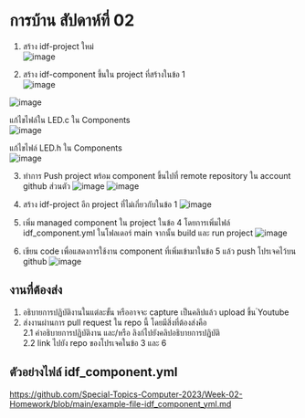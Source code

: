 # การบ้าน สัปดาห์ที่ 02

1. สร้าง idf-project ใหม่<br>
![image](https://github.com/Siracha192/Week-02-Homework/assets/115066298/eac4b981-e139-460b-a4ec-890221b34ab8)

2. สร้าง idf-component ขึ้นใน project ที่สร้างในข้อ 1<br>
![image](https://github.com/Siracha192/Week-02-Homework/assets/115066298/b8779d7a-c1b1-426a-9f41-4e1484772e75)

![image](https://github.com/Siracha192/Week-02-Homework/assets/115066298/9acf32f8-a776-4bea-a624-930e9c4f8358)

แก้ไขไฟล์ใน LED.c ใน Components<br>
![image](https://github.com/Siracha192/Week-02-Homework/assets/115066298/3641b68d-8492-4ea9-a78e-176e0b5e524f)

แก้ไขไฟล์ LED.h ใน Components<br>
![image](https://github.com/Siracha192/Week-02-Homework/assets/115066298/2e6e463c-8dd3-4c16-b1f1-764682adc46c)

3. ทำการ Push project พร้อม component ขึ้นไปที่ remote repository ใน account github ส่วนตัว
![image](https://github.com/Siracha192/Week-02-Homework/assets/115066298/e89c13c6-1c86-4b3b-98fd-cbf03f2ff777)
![image](https://github.com/Siracha192/Week-02-Homework/assets/115066298/7c0b1cd6-08ef-4178-aae8-a9e5fdf9eef4)

4. สร้าง idf-project อีก project ที่ไม่เกี่ยวกับในข้อ 1
![image](https://github.com/Siracha192/Week-02-Homework/assets/115066298/49a9963c-fdf2-4982-803f-e3d54dc8a3ba)

5. เพิ่ม managed component ใน project ในข้อ 4 โดยการเพิ่มไฟล์ idf_component.yml  ในโฟลเดอร์ main จากนั้น build และ run project
![image](https://github.com/Siracha192/Week-02-Homework/assets/115066298/7f2038df-fc52-43bd-87a5-e19708df68ad)

6. เขียน code เพื่อแสดงการใช้งาน component ที่เพิ่มเข้ามาในข้อ 5 แล้ว push โปรเจคไว้บน github
![image](https://github.com/Siracha192/Week-02-Homework/assets/115066298/455daa05-36ff-42ea-90ea-66f65d56537c)

## งานที่ต้องส่ง
1. อธิบายการปฏิบัติงานในแต่ละขั้น หรืออาจจะ capture เป็นคลิปแล้ว upload ขึ้น ํYoutube 
2. ส่งงานผ่านการ pull request ใน repo นี้ โดยมีสิ่งที่ต้องส่งคือ  
2.1 คำอธิบายการปฏิบัติงาน และ/หรือ ลิงก์ไปยังคลิปอธิบายการปฏิบัติ  
2.2 link ไปยัง repo ของโปรเจคในข้อ 3 และ 6


## ตัวอย่างไฟล์ idf_component.yml

https://github.com/Special-Topics-Computer-2023/Week-02-Homework/blob/main/example-file-idf_component_yml.md

